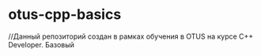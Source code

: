 # otus-cpp-basics
//Данный репозиторий создан в рамках обучения в OTUS  на курсе C++ Developer. Базовый
